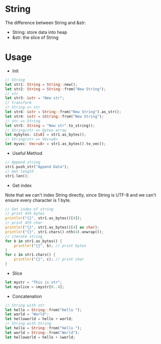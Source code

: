 # String
 
The difference between String and &str:
* String: store data into heap
* &str: the slice of String

# Usage

* Init

```rust
// String
let str1: String = String::new();
let str2: String = String::from("New String");
// str
let str3: &str = "New str";
// transform
// String => str
let str4: &str = String::from("New String").as_str();
let str4: &str = &String::from("New String");
// str => String
let str5: String = "New str".to_string();
// String/str => bytes array
let mybytes: &[u8] = str1.as_bytes();
// String/str => Vec<u8>
let myvec: Vec<u8> = str1.as_bytes().to_vec();
```

* Useful Method

```rust
// Append string
str1.push_str("Append Data");
// Get length
str1.len();
```

* Get index

Note that we can't index String directly,
since String is UTF-8 and we can't ensure every character is 1 byte.

```rust
// Get index of string
// print 4th bytes
println!("{}", str1.as_bytes()[4]);
// print 4th char
println!("{}", str1.as_bytes()[4] as char);
println!("{}", str1.chars().nth(4).unwrap());
// iterate string
for b in str1.as_bytes() {
    println!("{}", b); // print bytes
}
for c in str1.chars() {
    println!("{}", c); // print char
}
```

* Slice

```rust
let mystr = "This is str";
let myslice = &mystr[0..4];
```

* Concatenation

```rust
// String with str
let hello = String::from("Hello ");
let world = "World";
let helloworld = hello + world;
// String with String
let hello = String::from("Hello ");
let world = String::from("World");
let helloworld = hello + &world;
```
